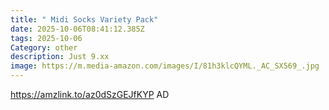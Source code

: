 ```yaml
---
title: " Midi Socks Variety Pack"
date: 2025-10-06T08:41:12.385Z
tags: 2025-10-06
Category: other
description: Just 9.xx
image: https://m.media-amazon.com/images/I/81h3klcQYML._AC_SX569_.jpg
---
```

 https://amzlink.to/az0dSzGEJfKYP
AD